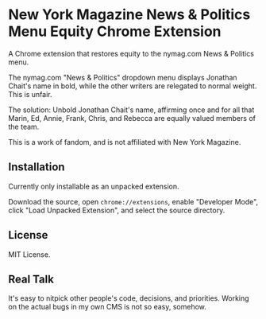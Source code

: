 # New York Magazine News & Politics Menu Equity Chrome Extension

A Chrome extension that restores equity to the nymag.com News & Politics menu.

The nymag.com "News & Politics" dropdown menu displays Jonathan Chait's name
in bold, while the other writers are relegated to normal weight. This is
unfair.

The solution: Unbold Jonathan Chait's name, affirming once and for all that
Marin, Ed, Annie, Frank, Chris, and Rebecca are equally valued members of the
team.

This is a work of fandom, and is not affiliated with New York Magazine.

## Installation

Currently only installable as an unpacked extension.

Download the source, open `chrome://extensions`, enable "Developer Mode",
click "Load Unpacked Extension", and select the source directory.

## License

MIT License.

## Real Talk

It's easy to nitpick other people's code, decisions, and priorities. Working
on the actual bugs in my own CMS is not so easy, somehow.